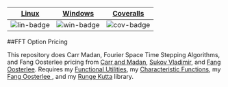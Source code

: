 | [Linux][lin-link] | [Windows][win-link] | [Coveralls][cov-link] |
| :---------------: | :-----------------: | :-------------------: |
| ![lin-badge]      | ![win-badge]        | ![cov-badge]          |

[lin-badge]: https://travis-ci.org/phillyfan1138/FFTOptionPricing.svg?branch=master "Travis build status"
[lin-link]:  https://travis-ci.org/phillyfan1138/FFTOptionPricing "Travis build status"
[win-badge]: https://ci.appveyor.com/api/projects/status/i7agjioyxflo0xgq?svg=true "AppVeyor build status"
[win-link]:  https://ci.appveyor.com/project/phillyfan1138/fftoptionpricing "AppVeyor build status"
[cov-badge]: https://codecov.io/gh/phillyfan1138/FFTOptionPricing/branch/master/graph/badge.svg
[cov-link]:  https://codecov.io/gh/phillyfan1138/FFTOptionPricing



##FFT Option Pricing

This repository does Carr Madan, Fourier Space Time Stepping Algorithms, and Fang Oosterlee pricing from <a href="http://engineering.nyu.edu/files/jcfpub.pdf">Carr and Madan</a>, <a href="https://tspace.library.utoronto.ca/bitstream/1807/19300/1/Surkov_Vladimir_200911_PhD_Thesis.pdf">Sukov Vladimir</a>, and <a href="http://ta.twi.tudelft.nl/mf/users/oosterle/oosterlee/COS.pdf">Fang Oosterlee</a>. 
Requires my <a href="https://github.com/phillyfan1138/FunctionalUtilities">Functional Utilities</a>, my <a href="https://github.com/phillyfan1138/CharacteristicFunctions">Characteristic Functions</a>, my <a href="https://github.com/phillyfan1138/FangOost">Fang Oosterlee </a>, and my <a href="https://github.com/phillyfan1138/RungeKutta">Runge Kutta</a> library.  


